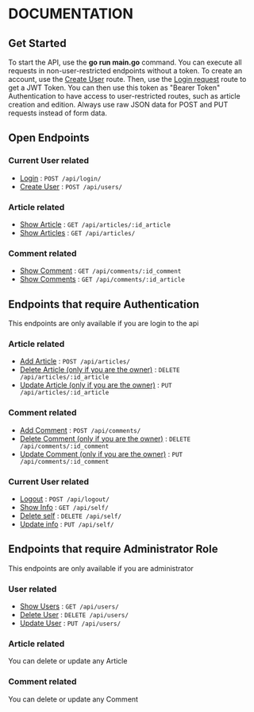 # DOCUMENTATION

## Get Started
To start the API, use the **go run main.go** command.
You can execute all requests in non-user-restricted endpoints without a token.
To create an account, use the [Create User](/docs/user_add.md) route.
Then, use the [Login request](/docs/login.md) route to get a JWT Token.
You can then use this token as "Bearer Token" Authentication to have access to user-restricted routes, such as article creation and edition.
Always use raw JSON data for POST and PUT requests instead of form data.

## Open Endpoints

### Current User related
* [Login](/docs/login.md) : `POST /api/login/`
* [Create User](/docs/user_add.md) : `POST /api/users/`

### Article related
* [Show Article](/docs/article_show.md) : `GET /api/articles/:id_article`
* [Show Articles](/docs/articles_show.md) : `GET /api/articles/`

### Comment related
* [Show Comment](/docs/comment_show.md) : `GET /api/comments/:id_comment`
* [Show Comments](/docs/comments_show.md) : `GET /api/comments/:id_article`

## Endpoints that require Authentication

This endpoints are only available if you are login to the api

### Article related
* [Add Article](/docs/article_add.md) : `POST /api/articles/`
* [Delete Article (only if you are the owner)](/docs/article_delete.md) : `DELETE /api/articles/:id_article`
* [Update Article (only if you are the owner)](/docs/article_update.md) : `PUT /api/articles/:id_article`

### Comment related
* [Add Comment](/docs/comment_add.md) : `POST /api/comments/`
* [Delete Comment (only if you are the owner)](/docs/comment_delete.md) : `DELETE /api/comments/:id_comment`
* [Update Comment (only if you are the owner)](/docs/comment_update.md) : `PUT /api/comments/:id_comment`

### Current User related
* [Logout](/docs/logout.md) : `POST /api/logout/`
* [Show Info](/docs/self_show.md) : `GET /api/self/`
* [Delete self](/docs/self_delete.md) : `DELETE /api/self/`
* [Update info](/docs/self_update.md) : `PUT /api/self/`

## Endpoints that require Administrator Role

This endpoints are only available if you are administrator

### User related
* [Show Users](/docs/user_show.md) : `GET /api/users/`
* [Delete User](/docs/user_delete.md) : `DELETE /api/users/`
* [Update User](/docs/user_update.md) : `PUT /api/users/`

### Article related
You can delete or update any Article

### Comment related
You can delete or update any Comment

